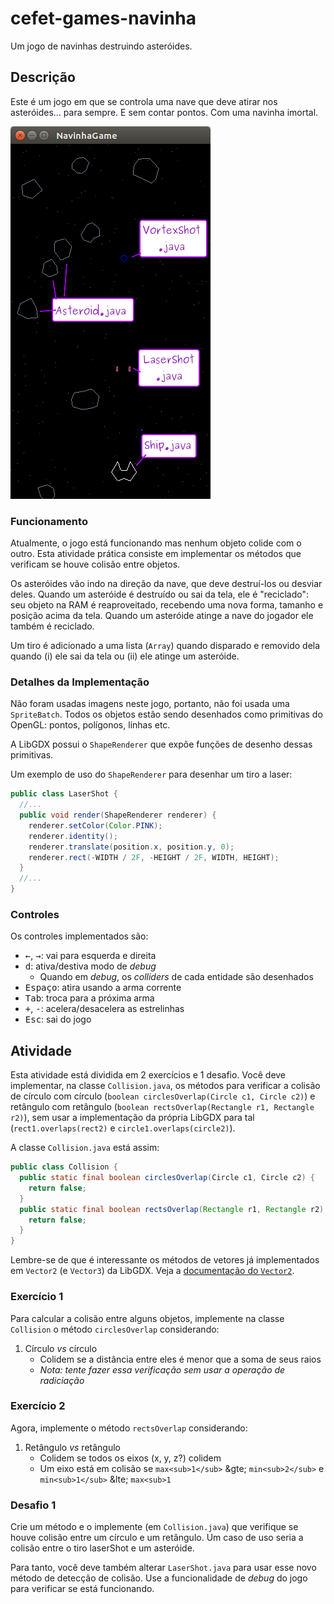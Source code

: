 # cefet-games-navinha

Um jogo de navinhas destruindo asteróides.

## Descrição

Este é um jogo em que se controla uma nave que deve atirar nos asteróides...
para sempre. E sem contar pontos. Com uma navinha imortal.

![](docs/interface.png)

### Funcionamento

Atualmente, o jogo está funcionando mas nenhum objeto colide com o outro.
Esta atividade prática consiste em implementar os métodos que verificam
se houve colisão entre objetos.

Os asteróides vão indo na direção da nave, que deve destruí-los ou desviar
deles. Quando um asteróide é destruído ou sai da tela, ele é "reciclado":
seu objeto na RAM é reaproveitado, recebendo uma nova forma, tamanho e
posição acima da tela. Quando um asteróide atinge a nave do jogador ele
também é reciclado.

Um tiro é adicionado a uma lista (`Array`) quando disparado e removido
dela quando (i) ele sai da tela ou (ii) ele atinge um asteróide.

### Detalhes da Implementação

Não foram usadas imagens neste jogo, portanto, não foi usada uma
`SpriteBatch`. Todos os objetos estão sendo desenhados como primitivas do
OpenGL: pontos, polígonos, linhas etc.

A LibGDX possui o `ShapeRenderer` que expõe funções de desenho
dessas primitivas.

Um exemplo de uso do `ShapeRenderer` para desenhar um tiro a laser:

```java
public class LaserShot {
  //...
  public void render(ShapeRenderer renderer) {
    renderer.setColor(Color.PINK);
    renderer.identity();
    renderer.translate(position.x, position.y, 0);
    renderer.rect(-WIDTH / 2F, -HEIGHT / 2F, WIDTH, HEIGHT);
  }
  //...
}
```

### Controles

Os controles implementados são:
- <kbd>←</kbd>, <kbd>→</kbd>: vai para esquerda e direita
- <kbd>d</kbd>: ativa/destiva modo de _debug_
  - Quando em _debug_, os _colliders_ de cada entidade são desenhados
- <kbd>Espaço</kbd>: atira usando a arma corrente
- <kbd>Tab</kbd>: troca para a próxima arma
- <kbd>+</kbd>, <kbd>-</kbd>: acelera/desacelera as estrelinhas
- <kbd>Esc</kbd>: sai do jogo

## Atividade

Esta atividade está dividida em 2 exercícios e 1 desafio. Você deve
implementar, na classe `Collision.java`, os métodos para verificar
a colisão de círculo com círculo (`boolean circlesOverlap(Circle c1,
Circle c2)`) e retângulo com retângulo (`boolean rectsOverlap(Rectangle r1,
Rectangle r2)`), sem usar a implementação da própria LibGDX para tal
(`rect1.overlaps(rect2)` e `circle1.overlaps(circle2)`).

A classe `Collision.java` está assim:

```java
public class Collision {
  public static final boolean circlesOverlap(Circle c1, Circle c2) {
    return false;
  }
  public static final boolean rectsOverlap(Rectangle r1, Rectangle r2) {
    return false;
  }
}
```

Lembre-se de que é interessante os métodos de vetores já implementados em
`Vector2` (e `Vector3`) da LibGDX. Veja a [documentação do `Vector2`][vector2].


### Exercício 1

Para calcular a colisão entre alguns objetos, implemente na classe `Collision`
o método `circlesOverlap` considerando:

1. Círculo _vs_ círculo
   - Colidem se a distância entre eles é menor que a soma de seus raios
   - _Nota: tente fazer essa verificação sem usar a operação de radiciação_

### Exercício 2

Agora, implemente o método `rectsOverlap` considerando:

1. Retângulo _vs_ retângulo
   - Colidem se todos os eixos (x, y, z?) colidem
   - Um eixo está em colisão se `max<sub>1</sub>` &gte; `min<sub>2</sub>` e
     `min<sub>1</sub>` &lte; `max<sub>1`

### Desafio 1

Crie um método e o implemente (em `Collision.java`) que verifique se houve
colisão entre um círculo e um retângulo. Um caso de uso seria a colisão entre
o tiro laserShot e um asteróide.

Para tanto, você deve também alterar `LaserShot.java` para usar esse novo
método de detecção de colisão. Use a funcionalidade de _debug_ do jogo
para verificar se está funcionando.

[vector2]: https://libgdx.badlogicgames.com/nightlies/docs/api/com/badlogic/gdx/math/Vector2.html
[shape]: https://libgdx.badlogicgames.com/nightlies/docs/api/com/badlogic/gdx/graphics/glutils/ShapeRenderer.html
